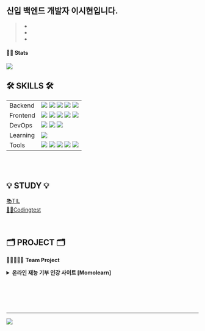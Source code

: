 ## 신입 백엔드 개발자 이시현입니다.
> -
> -
> -
> 


#### 👩‍💻 Stats

<img src="http://mazassumnida.wtf/api/v2/generate_badge?boj=sleeee"/><br>

  
## 🛠 SKILLS 🛠

<p> 
  
  |||
  |---|---|
  |Backend|<img src="https://img.shields.io/badge/Java-007396?style=for-the-badge&logo=openjdk&logoColor=white"> <img src="https://img.shields.io/badge/Spring-6DB33F?style=for-the-badge&logo=spring&logoColor=white"> <img src="https://img.shields.io/badge/Spring Boot-6DB33F?style=for-the-badge&logo=springboot&logoColor=white"> <img src="https://img.shields.io/badge/MySQL-4479A1?style=for-the-badge&logo=mysql&logoColor=white"> <img src="https://img.shields.io/badge/JPA-59666C?style=for-the-badge&logo=hibernate&logoColor=white">|
  |Frontend|<img src="https://img.shields.io/badge/JavaScript-FCC624?style=for-the-badge&logo=javascript&logoColor=white"> <img src="https://img.shields.io/badge/Axios-5A29E4?style=for-the-badge&logo=axios&logoColor=white"> <img src="https://img.shields.io/badge/HTML5-E34F26?style=for-the-badge&logo=html5&logoColor=white"> <img src="https://img.shields.io/badge/CSS-1572B6?style=for-the-badge&logo=css3&logoColor=white"> <img src="https://img.shields.io/badge/BootStrap-7952B3?style=for-the-badge&logo=bootstrap&logoColor=white">|
  |DevOps|<img src="https://img.shields.io/badge/Linux-FCC624?style=for-the-badge&logo=linux&logoColor=white"> <img src="https://img.shields.io/badge/Docker-2496ED?style=for-the-badge&logo=docker&logoColor=white"> <img src="https://img.shields.io/badge/AWS-232F3E?style=for-the-badge&logo=amazonaws&logoColor=white">|
  |Learning|<img src="https://img.shields.io/badge/Python-3776AB?style=for-the-badge&logo=python&logoColor=white">|
  |Tools|<img src="https://img.shields.io/badge/Eclipse IDE-2C2255?style=for-the-badge&logo=eclipseide&logoColor=white"> <img src="https://img.shields.io/badge/IntelliJ IDE-000000?style=for-the-badge&logo=intellijidea&logoColor=white"> <img src="https://img.shields.io/badge/Visual Studio Code-007ACC?style=for-the-badge&logo=visualstudiocode&logoColor=white"> <img src="https://img.shields.io/badge/git-F05032?style=for-the-badge&logo=git&logoColor=white"> <img src="https://img.shields.io/badge/sourcetree-0052CC?style=for-the-badge&logo=sourcetree&logoColor=white">|

  <br><br>  
</p>
  

## 💡 STUDY 💡
<p>
  <a href="https://oxidized-comfort-305.notion.site/TIL-b95a68813b6c4ba395ac33a7ce09b276">📚TIL</a><br>
  <a href="https://github.com/sleeee-dev/codingtest.git">👩‍💻Codingtest</a><br>
<br><br>
</p>

## 🗂 PROJECT 🗂

👨🏻‍🤝‍👨🏻 **Team Project**
<details>
  <summary><b>온라인 재능 기부 인강 사이트 [Momolearn]</b></summary>

  #### 간단한 사이트 설명~
  <a href="https://github.com/sleeee-dev/momolearn-pj.git">모모런 Repo</a><br>
  
</details>
  
  
  <br><br><br><br>
  
<hr>

<a href="https://hits.seeyoufarm.com"><img src="https://hits.seeyoufarm.com/api/count/incr/badge.svg?url=https%3A%2F%2Fgithub.com%2Fsleeee-dev%2Fhit-counter&count_bg=%23913DC8&title_bg=%23CCCCCC&icon=&icon_color=%23E7E7E7&title=%F0%9F%8C%B1+hits+&edge_flat=false"/></a><br>



<!--




















미사용


## 🔍 PROFILE

#### 🏫 Education
  - [2022.10 ~ 2023.04] **중앙HTA 교육 수료**
  - [2014.08] **강릉원주대학교 전자공학과 학사 졸업**
  
#### 📜 Certification
  - [2020.08] **방송통신기사**



 <a href=""><img src="https://img.shields.io/badge/Portfolio-E8D9FF?style=for-the-badge&logo=notion&logoColor=black" /></a><br>
  <a href="mailto:sihyeon.leeee@gmail.com"><img src="https://img.shields.io/badge/sihyeon.leeee@gmail.com-FAE0D4?style=for-the-badge&logo=gmail&logoColor=black" /></a>

### 📓 Studying..
<p>
  <img src="https://img.shields.io/badge/Python-3776AB?style=for-the-badge&logo=python&logoColor=white">
  <img src="https://img.shields.io/badge/Linux-FCC624?style=for-the-badge&logo=linux&logoColor=white">
  <img src="https://img.shields.io/badge/Docker-2496ED?style=for-the-badge&logo=docker&logoColor=white">
  <img src="https://img.shields.io/badge/AWS-232F3E?style=for-the-badge&logo=amazonaws&logoColor=white">
</p>    

  ### 🎈 Interested in..
<p>
  <img src="https://img.shields.io/badge/Spring Security-6DB33F?style=for-the-badge&logo=springsecurity&logoColor=white">
  <img src="https://img.shields.io/badge/Node.js-339933?style=for-the-badge&logo=node.js&logoColor=white">
  <br><br><br><br>
  </p>



![header](https://capsule-render.vercel.app/api?type=waving&color=auto&height=250&section=header&text=sihyeon's%20Github&fontSize=70&animation=twinkling)

  <img src="http://mazassumnida.wtf/api/mini/generate_badge?boj=sleeee"/>

  <a href="https://github.com/SIHYEONee/python-for-coding-test.git">이코테 </a><br>


<img src="https://img.shields.io/badge/Oracle DB-F80000?style=flat-square&logo=oracle&logoColor=white">
<img src="https://img.shields.io/badge/Git-F05032?style=flat-square&logo=git&logoColor=white">
<img src="https://img.shields.io/badge/Gradle-02303A?style=flat&logo=gradle&logoColor=white">

<div align=center>
</div>


## 💡 ALGORITHM STUDY 💡
<p>


### 📚 Repo
  <a href="https://github.com/sleeee-dev/codingtest.git">Baekjoon & Programmers </a><br>
<br><br><br><br>
</p>


  <a href=""><img src="https://img.shields.io/badge/devlog-E4F7BA?style=for-the-badge&logo=tistory&logoColor=black" /></a><br>

  <a href="https://oxidized-comfort-305.notion.site/TIL-b95a68813b6c4ba395ac33a7ce09b276"><img src="https://img.shields.io/badge/TIL-FAECC5?style=for-the-badge&logo=notion&logoColor=black" /></a><br>
-->

<!--
**sleeee-dev/sleeee-dev** is a ✨ _special_ ✨ repository because its `README.md` (this file) appears on your GitHub profile.

Here are some ideas to get you started:

- 🔭 I’m currently working on ...
- 🌱 I’m currently learning ...
- 👯 I’m looking to collaborate on ...
- 🤔 I’m looking for help with ...
- 💬 Ask me about ...
- 📫 How to reach me: ...
- 😄 Pronouns: ...
- ⚡ Fun fact: ...
-->
